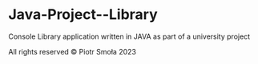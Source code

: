 # Java-Project--Library
Console Library application written in JAVA as part of a university project

All rights reserved © Piotr Smoła 2023
